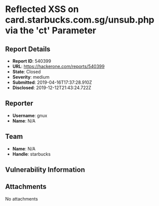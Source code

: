 # Reflected XSS on card.starbucks.com.sg/unsub.php via the 'ct' Parameter

## Report Details
- **Report ID**: 540399
- **URL**: https://hackerone.com/reports/540399
- **State**: Closed
- **Severity**: medium
- **Submitted**: 2019-04-16T17:37:28.910Z
- **Disclosed**: 2019-12-12T21:43:24.722Z

## Reporter
- **Username**: gnux
- **Name**: N/A

## Team
- **Name**: N/A
- **Handle**: starbucks

## Vulnerability Information


## Attachments
No attachments
